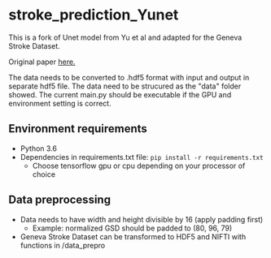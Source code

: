 # stroke_prediction_Yunet
This is a fork of Unet model from Yu et al and adapted for the Geneva Stroke Dataset.
 
 Original paper [here.](https://jamanetwork.com/journals/jamanetworkopen/fullarticle/2762679)

The data needs to be converted to .hdf5 format with input and output in separate hdf5 file. The data need to be strucured as the "data" folder showed.
The current main.py should be executable if the GPU and environment setting is correct.

## Environment requirements

- Python 3.6
- Dependencies in requirements.txt file: `pip install -r requirements.txt`
  - Choose tensorflow gpu or cpu depending on your processor of choice

## Data preprocessing

- Data needs to have width and height divisible by 16 (apply padding first)
  - Example: normalized GSD should be padded to (80, 96, 79) 
- Geneva Stroke Dataset can be transformed to HDF5 and NIFTI with functions in /data_prepro